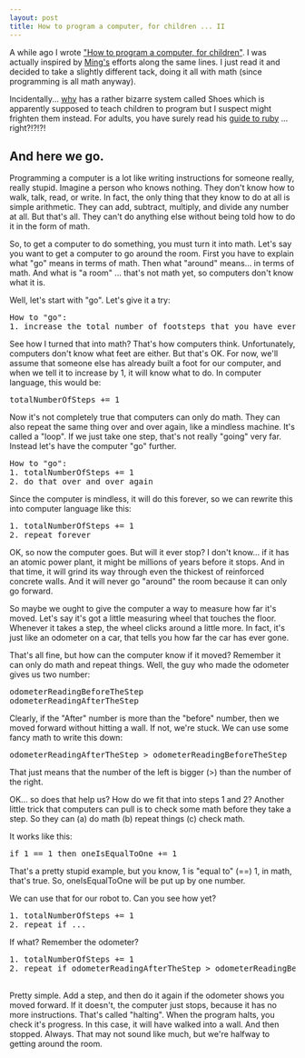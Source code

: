 ```yaml
---
layout: post
title: How to program a computer, for children ... II
---
```



A while ago I wrote <a href="/weblog/2005/3/25/how_to_program_a_computer_for_children/">"How to program a computer, for children"</a>. I was actually inspired by <a href="http://theorem.ca/%7Emy2iu/">Ming's</a> efforts along the same lines. I just read it and decided to take a slightly different tack, doing it all with math (since programming is all math anyway).

Incidentally... <a href="http://whytheluckystiff.net/">why</a> has a rather bizarre system called Shoes which is apparently supposed to teach children to program but I suspect might frighten them instead. For adults, you have surely read his <a href="http://poignantguide.net/ruby/">guide to ruby</a> ... right?!?!?!

<h2>And here we go.</h2>

Programming a computer is a lot like writing instructions for someone really, really stupid. Imagine a person who knows nothing. They don't know how to walk, talk, read, or write. In fact, the only thing that they know to do at all is simple arithmetic. They can add, subtract, multiply, and divide any number at all. But that's all. They can't do anything else without being told how to do it in the form of math.

So, to get a computer to do something, you must turn it into math. Let's say you want to get a computer to go around the room. First you have to explain what "go" means in terms of math. Then what "around" means... in terms of math. And what is "a room" ... that's not math yet, so computers don't know what it is.

Well, let's start with "go". Let's give it a try:

<pre>How to "go":<br />1. increase the total number of footsteps that you have ever taken in your life, by 1.</pre>

See how I turned that into math? That's how computers think. Unfortunately, computers don't know what feet are either. But that's OK. For now, we'll assume that someone else has already built a foot for our computer, and when we tell it to increase by 1, it will know what to do. In computer language, this would be:

<pre>totalNumberOfSteps += 1</pre>

Now it's not completely true that computers can only do math. They can also repeat the same thing over and over again, like a mindless machine. It's called a "loop". If we just take one step, that's not really "going" very far. Instead let's have the computer "go" further.

<pre>How to "go":<br />1. totalNumberOfSteps += 1<br />2. do that over and over again</pre>

Since the computer is mindless, it will do this forever, so we can rewrite this into computer language like this:

<pre>1. totalNumberOfSteps += 1<br />2. repeat forever</pre>

OK, so now the computer goes. But will it ever stop? I don't know... if it has an atomic power plant, it might be millions of years before it stops. And in that time, it will grind its way through even the thickest of reinforced concrete walls. And it will never go "around" the room because it can only go forward.

So maybe we ought to give the computer a way to measure how far it's moved. Let's say it's got a little measuring wheel that touches the floor. Whenever it takes a step, the wheel clicks around a little more. In fact, it's just like an odometer on a car, that tells you how far the car has ever gone.

That's all fine, but how can the computer know if it moved? Remember it can only do math and repeat things. Well, the guy who made the odometer gives us two number:

<pre>odometerReadingBeforeTheStep<br />odometerReadingAfterTheStep</pre>

Clearly, if the "After" number is more than the "before" number, then we moved forward without hitting a wall. If not, we're stuck. We can use some fancy math to write this down:

<pre>odometerReadingAfterTheStep &gt; odometerReadingBeforeTheStep</pre>

That just means that the number of the left is bigger (&gt;) than the number of the right.

OK... so does that help us? How do we fit that into steps 1 and 2? Another little trick that computers can pull is to check some math before they take a step. So they can (a) do math (b) repeat things (c) check math.

It works like this:

<pre>if 1 == 1 then oneIsEqualToOne += 1</pre>

That's a pretty stupid example, but you know, 1 is "equal to" (==) 1, in math, that's true. So, oneIsEqualToOne will be put up by one number.

We can use that for our robot to. Can you see how yet?

<pre>1. totalNumberOfSteps += 1<br />2. repeat if ...</pre>

If what? Remember the odometer?

<pre>1. totalNumberOfSteps += 1<br />2. repeat if odometerReadingAfterTheStep &gt; odometerReadingBeforeTheStep</pre>

<br />Pretty simple. Add a step, and then do it again if the odometer shows you moved forward. If it doesn't, the computer just stops, because it has no more instructions. That's called "halting". When the program halts, you check it's progress. In this case, it will have walked into a wall. And then stopped. Always. That may not sound like much, but we're halfway to getting around the room.

